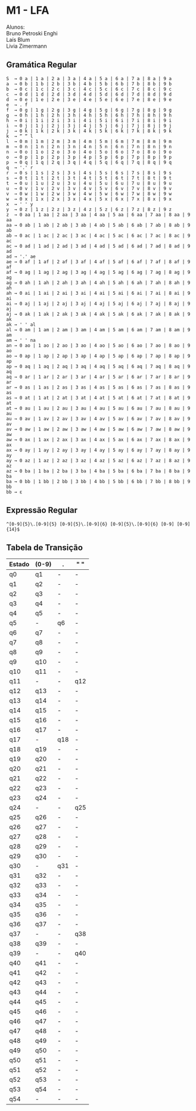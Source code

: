 # M1 - LFA

Alunos:  
Bruno Petroski Enghi  
Laís Blum  
Livia Zimermann  

## Gramática Regular

    S  → 0 a | 1 a | 2 a | 3 a | 4 a | 5 a | 6 a | 7 a | 8 a | 9 a
    a  → 0 b | 1 b | 2 b | 3 b | 4 b | 5 b | 6 b | 7 b | 8 b | 9 b
    b  → 0 c | 1 c | 2 c | 3 c | 4 c | 5 c | 6 c | 7 c | 8 c | 9 c
    c  → 0 d | 1 d | 2 d | 3 d | 4 d | 5 d | 6 d | 7 d | 8 d | 9 d
    d  → 0 e | 1 e | 2 e | 3 e | 4 e | 5 e | 6 e | 7 e | 8 e | 9 e
    e  → . f
    f  → 0 g | 1 g | 2 g | 3 g | 4 g | 5 g | 6 g | 7 g | 8 g | 9 g
    g  → 0 h | 1 h | 2 h | 3 h | 4 h | 5 h | 6 h | 7 h | 8 h | 9 h
    h  → 0 i | 1 i | 2 i | 3 i | 4 i | 5 i | 6 i | 7 i | 8 i | 9 i
    i  → 0 j | 1 j | 2 j | 3 j | 4 j | 5 j | 6 j | 7 j | 8 j | 9 j
    j  → 0 k | 1 k | 2 k | 3 k | 4 k | 5 k | 6 k | 7 k | 8 k | 9 k
    k  → “ “ l
    l  → 0 m | 1 m | 2 m | 3 m | 4 m | 5 m | 6 m | 7 m | 8 m | 9 m
    m  → 0 n | 1 n | 2 n | 3 n | 4 n | 5 n | 6 n | 7 n | 8 n | 9 n
    n  → 0 o | 1 o | 2 o | 3 o | 4 o | 5 o | 6 o | 7 o | 8 o | 9 o
    o  → 0 p | 1 p | 2 p | 3 p | 4 p | 5 p | 6 p | 7 p | 8 p | 9 p
    p  → 0 q | 1 q | 2 q | 3 q | 4 q | 5 q | 6 q | 7 q | 8 q | 9 q
    q  → '.' r
    r  → 0 s | 1 s | 2 s | 3 s | 4 s | 5 s | 6 s | 7 s | 8 s | 9 s
    s  → 0 t | 1 t | 2 t | 3 t | 4 t | 5 t | 6 t | 7 t | 8 t | 9 t
    t  → 0 u | 1 u | 2 u | 3 u | 4 u | 5 u | 6 u | 7 u | 8 u | 9 u
    u  → 0 v | 1 v | 2 v | 3 v | 4 v | 5 v | 6 v | 7 v | 8 v | 9 v
    v  → 0 w | 1 w | 2 w | 3 w | 4 w | 5 w | 6 w | 7 w | 8 w | 9 w
    w  → 0 x | 1 x | 2 x | 3 x | 4 x | 5 x | 6 x | 7 x | 8 x | 9 x
    x  → ' ' y
    y  → 0 z | 1 z | 2 z | 3 z | 4 z | 5 z | 6 z | 7 z | 8 z | 9 z
    z  → 0 aa | 1 aa | 2 aa | 3 aa | 4 aa | 5 aa | 6 aa | 7 aa | 8 aa | 9 aa
    aa → 0 ab | 1 ab | 2 ab | 3 ab | 4 ab | 5 ab | 6 ab | 7 ab | 8 ab | 9 ab
    ab → 0 ac | 1 ac | 2 ac | 3 ac | 4 ac | 5 ac | 6 ac | 7 ac | 8 ac | 9 ac
    ac → 0 ad | 1 ad | 2 ad | 3 ad | 4 ad | 5 ad | 6 ad | 7 ad | 8 ad | 9 ad
    ad → '.' ae
    ae → 0 af | 1 af | 2 af | 3 af | 4 af | 5 af | 6 af | 7 af | 8 af | 9 af
    af → 0 ag | 1 ag | 2 ag | 3 ag | 4 ag | 5 ag | 6 ag | 7 ag | 8 ag | 9 ag
    ag → 0 ah | 1 ah | 2 ah | 3 ah | 4 ah | 5 ah | 6 ah | 7 ah | 8 ah | 9 ah
    ah → 0 ai | 1 ai | 2 ai | 3 ai | 4 ai | 5 ai | 6 ai | 7 ai | 8 ai | 9 ai
    ai → 0 aj | 1 aj | 2 aj | 3 aj | 4 aj | 5 aj | 6 aj | 7 aj | 8 aj | 9 aj
    aj → 0 ak | 1 ak | 2 ak | 3 ak | 4 ak | 5 ak | 6 ak | 7 ak | 8 ak | 9 ak
    ak → ' ' al
    al → 0 am | 1 am | 2 am | 3 am | 4 am | 5 am | 6 am | 7 am | 8 am | 9 am
    am → ' ' na
    an → 0 ao | 1 ao | 2 ao | 3 ao | 4 ao | 5 ao | 6 ao | 7 ao | 8 ao | 9 ao
    ao → 0 ap | 1 ap | 2 ap | 3 ap | 4 ap | 5 ap | 6 ap | 7 ap | 8 ap | 9 ap
    ap → 0 aq | 1 aq | 2 aq | 3 aq | 4 aq | 5 aq | 6 aq | 7 aq | 8 aq | 9 aq
    aq → 0 ar | 1 ar | 2 ar | 3 ar | 4 ar | 5 ar | 6 ar | 7 ar | 8 ar | 9 ar
    ar → 0 as | 1 as | 2 as | 3 as | 4 as | 5 as | 6 as | 7 as | 8 as | 9 as
    as → 0 at | 1 at | 2 at | 3 at | 4 at | 5 at | 6 at | 7 at | 8 at | 9 at
    at → 0 au | 1 au | 2 au | 3 au | 4 au | 5 au | 6 au | 7 au | 8 au | 9 au
    au → 0 av | 1 av | 2 av | 3 av | 4 av | 5 av | 6 av | 7 av | 8 av | 9 av
    av → 0 aw | 1 aw | 2 aw | 3 aw | 4 aw | 5 aw | 6 aw | 7 aw | 8 aw | 9 aw
    aw → 0 ax | 1 ax | 2 ax | 3 ax | 4 ax | 5 ax | 6 ax | 7 ax | 8 ax | 9 ax
    ax → 0 ay | 1 ay | 2 ay | 3 ay | 4 ay | 5 ay | 6 ay | 7 ay | 8 ay | 9 ay
    ay → 0 az | 1 az | 2 az | 3 az | 4 az | 5 az | 6 az | 7 az | 8 az | 9 az
    az → 0 ba | 1 ba | 2 ba | 3 ba | 4 ba | 5 ba | 6 ba | 7 ba | 8 ba | 9 ba
    ba → 0 bb | 1 bb | 2 bb | 3 bb | 4 bb | 5 bb | 6 bb | 7 bb | 8 bb | 9 bb
    bb → ε

## Expressão Regular

    ^[0-9]{5}\.[0-9]{5} [0-9]{5}\.[0-9]{6} [0-9]{5}\.[0-9]{6} [0-9] [0-9]{14}$

## Tabela de Transição

| Estado | (0-9) | . | " " |
|--------|-------|---|-----|
| q0  | q1  | - | - |
| q1  | q2  | - | - |
| q2  | q3  | - | - |
| q3  | q4  | - | - |
| q4  | q5  | - | - |
| q5  | -  | q6 | - |
| q6  | q7  | - | - |
| q7  | q8  | - | - |
| q8  | q9  | - | - |
| q9  | q10 | - | - |
| q10 | q11 | - | - |
| q11 | -  | - | q12 |
| q12 | q13 | - | - |
| q13 | q14 | - | - |
| q14 | q15 | - | - |
| q15 | q16 | - | - |
| q16 | q17 | - | - |
| q17 | -  | q18| - |
| q18 | q19 | - | - |
| q19 | q20 | - | - |
| q20 | q21 | - | - |
| q21 | q22 | - | - |
| q22 | q23 | - | - |
| q23 | q24 | - | - |
| q24 | -  | - | q25 |
| q25 | q26 | - | - |
| q26 | q27 | - | - |
| q27 | q28 | - | - |
| q28 | q29 | - | - |
| q29 | q30 | - | - |
| q30 | -  | q31| - |
| q31 | q32 | - | - |
| q32 | q33 | - | - |
| q33 | q34 | - | - |
| q34 | q35 | - | - |
| q35 | q36 | - | - |
| q36 | q37 | - | - |
| q37 | -  | - | q38 |
| q38 | q39 | - | - |
| q39 | -  | - | q40 |
| q40 | q41 | - | - |
| q41 | q42 | - | - |
| q42 | q43 | - | - |
| q43 | q44 | - | - |
| q44 | q45 | - | - |
| q45 | q46 | - | - |
| q46 | q47 | - | - |
| q47 | q48 | - | - |
| q48 | q49 | - | - |
| q49 | q50 | - | - |
| q50 | q51 | - | - |
| q51 | q52 | - | - |
| q52 | q53 | - | - |
| q53 | q54 | - | - |
| q54 | -  | - | - |

